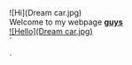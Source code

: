 ![Hi](Dream car.jpg)  
Welcome to my webpage **[guys](https://www.youtube.com/)**  
[![Hello](Dream car.jpg)](https://www.youtube.com/)  
`<html>
      <head>
      </head>  
 </html>`
